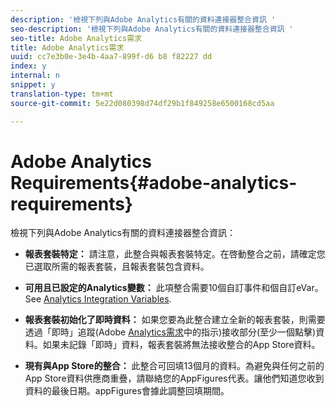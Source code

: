 ```yaml
---
description: '檢視下列與Adobe Analytics有關的資料連接器整合資訊 '
seo-description: '檢視下列與Adobe Analytics有關的資料連接器整合資訊 '
seo-title: Adobe Analytics需求
title: Adobe Analytics需求
uuid: cc7e3b0e-3e4b-4aa7-899f-d6 b8 f82227 dd
index: y
internal: n
snippet: y
translation-type: tm+mt
source-git-commit: 5e22d080398d74df29b1f849258e6500168cd5aa

---
```



# Adobe Analytics Requirements{#adobe-analytics-requirements}

檢視下列與Adobe Analytics有關的資料連接器整合資訊：

* **報表套裝特定：** 請注意，此整合與報表套裝特定。在啓動整合之前，請確定您已選取所需的報表套裝，且報表套裝包含資料。
* **可用且已設定的Analytics變數：** 此項整合需要10個自訂事件和個自訂eVar。See [Analytics Integration Variables](../../appfigures-overview/appfigures-before-activation/appfigures-variables.md#concept-6c8a359719fd4794a42f5f6fb118f8b2).

* **報表套裝初始化了即時資料：** 如果您要為此整合建立全新的報表套裝，則需要透過「即時」追蹤(Adobe [Analytics需求](../../appfigures-overview/appfigures-before-activation/appfigures-analytics-requirements.md#concept-3bf6a42b3b2f46cf84f929b91a1ad65c)中的指示)接收部分(至少一個點擊)資料。如果未記錄「即時」資料，報表套裝將無法接收整合的App Store資料。

* **現有與App Store的整合：** 此整合可回填13個月的資料。為避免與任何之前的App Store資料供應商重疊，請聯絡您的AppFigures代表。讓他們知道您收到資料的最後日期。appFigures會據此調整回填期間。

